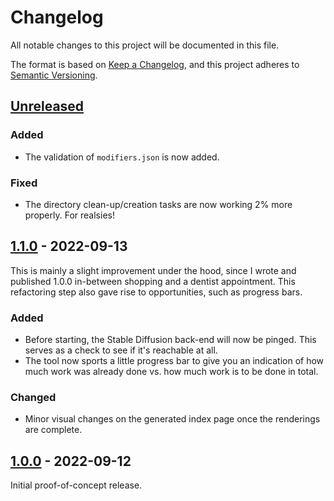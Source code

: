 # Changelog
All notable changes to this project will be documented in this file.

The format is based on [Keep a Changelog](https://keepachangelog.com/en/1.0.0/),
and this project adheres to [Semantic Versioning](https://semver.org/spec/v2.0.0.html).

## [Unreleased]

### Added
- The validation of `modifiers.json` is now added.

### Fixed
- The directory clean-up/creation tasks are now working 2% more properly. For realsies!

## [1.1.0] - 2022-09-13

This is mainly a slight improvement under the hood, since I wrote and published
1.0.0 in-between shopping and a dentist appointment.
This refactoring step also gave rise to opportunities, such as progress bars.

### Added
- Before starting, the Stable Diffusion back-end will now be pinged.
  This serves as a check to see if it's reachable at all.
- The tool now sports a little progress bar to give you an indication of how much work
  was already done vs. how much work is to be done in total.

### Changed
- Minor visual changes on the generated index page once the renderings are complete.

## [1.0.0] - 2022-09-12

Initial proof-of-concept release.

[Unreleased]: https://github.com/MrManny/sd-modifier-helper/compare/main...develop
[1.1.0]: https://github.com/MrManny/sd-modifier-helper/compare/v1.0.0...v1.1.0
[1.0.0]: https://github.com/MrManny/sd-modifier-helper/releases/tag/v1.0.0
